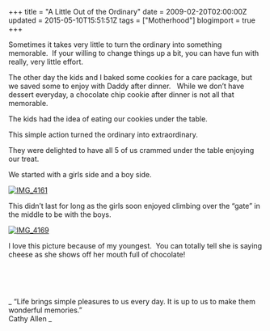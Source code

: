 +++
title = "A Little Out of the Ordinary"
date = 2009-02-20T02:00:00Z
updated = 2015-05-10T15:51:51Z
tags = ["Motherhood"]
blogimport = true 
+++

Sometimes it takes very little to turn the ordinary into something memorable.&#160; If your willing to change things up a bit, you can have fun with really, very little effort.

The other day the kids and I baked some cookies for a care package, but we saved some to enjoy with Daddy after dinner.&#160;&#160; While we don’t have dessert everyday, a chocolate chip cookie after dinner is not all that memorable.

The kids had the idea of eating our cookies under the table.&#160; 

This simple action turned the ordinary into extraordinary.

They were delighted to have all 5 of us crammed under the table enjoying our treat.

We started with a girls side and a boy side.

[![IMG_4161](https://latc.s3.amazonaws.com/wp-content/uploads/2009/02/img-4161-thumb.jpg "IMG_4161")](https://latc.s3.amazonaws.com/wp-content/uploads/2009/02/img-4161.jpg) 

This didn’t last for long as the girls soon enjoyed climbing over the “gate” in the middle to be with the boys.

[![IMG_4169](https://latc.s3.amazonaws.com/wp-content/uploads/2009/02/img-4169-thumb.jpg "IMG_4169")](https://latc.s3.amazonaws.com/wp-content/uploads/2009/02/img-4169.jpg)

I love this picture because of my youngest.&#160; You can totally tell she is saying cheese as she shows off her mouth full of chocolate!

&#160;

&#160;

_
“Life brings simple pleasures to us every day. It is up to us to make them wonderful memories.”         
Cathy Allen
_
